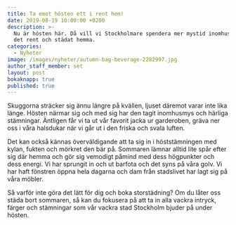 ```yaml
---
title: Ta emot hösten ett i rent hem!
date: 2019-08-19 10:00:00 +0200
description: >-
  Nu är hösten här. Då vill vi Stockholmare spendera mer mystid inomhus, och ha
  det rent och städat hemma.
categories:
  - Nyheter
image: /images/nyheter/autumn-bag-beverage-2282997.jpg
author_staff_member: set
layout: post
bokaknapp: true
published: true
---
```


Skuggorna str&auml;cker sig &auml;nnu l&auml;ngre p&aring; kv&auml;llen, ljuset d&auml;remot varar inte lika l&auml;nge. Hösten n&auml;rmar sig och med sig har den tagit inomhusmys och h&auml;rliga st&auml;mningar. &Auml;ntligen f&aring;r vi ta ut v&aring;r favorit jacka ur garderoben, gr&auml;va ner oss i v&aring;ra halsdukar n&auml;r vi g&aring;r ut i den friska och svala luften.

Det kan ocks&aring; k&auml;nnas överv&auml;ldigande att ta sig in i höstst&auml;mningen med kylan, fukten och mörkret den b&auml;r p&aring;. Sommaren l&auml;mnar alltid lite sp&aring;r efter sig d&auml;r hemma och gör sig vemodigt p&aring;mind med dess högpunkter och dess energi. Vi har sprungit in och ut barfota och det syns p&aring; v&aring;ra golv. Vi har haft fönstren öppna hela dagarna och dam fr&aring;n stadslivet har lagt sig p&aring; v&aring;ra möbler.

S&aring; varför inte göra det l&auml;tt för dig och boka storst&auml;dning? Om du l&aring;ter oss st&auml;da bort sommaren, s&aring; kan du fokusera p&aring; att ta in alla vackra intryck, f&auml;rger och st&auml;mningar som v&aring;r vackra stad Stockholm bjuder p&aring; under hösten.
